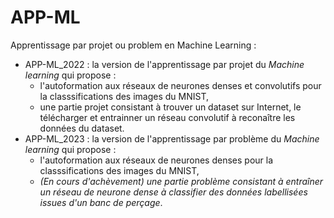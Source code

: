 # APP-ML
Apprentissage par projet ou problem en Machine Learning :
- APP-ML_2022 : la version de l'apprentissage par projet du *Machine learning* qui propose :
  - l'autoformation aux réseaux de neurones denses et convolutifs pour la classsifications des images du MNIST,
  - une partie projet consistant à trouver un dataset sur Internet, le télécharger et entrainner un réseau convolutif à reconaître les données du dataset.
- APP-ML_2023 : la version de l'apprentissage par problème du *Machine learning* qui propose :
  - l'autoformation aux réseaux de neurones denses pour la classsifications des images du MNIST,
  - *(En cours d'achèvement) une partie problème consistant à entraîner un réseau de neurone dense à classifier des données labellisées issues d'un banc de perçage*.
